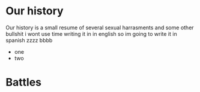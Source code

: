 <!-- TITLE: BCROW -->
<!-- SUBTITLE: The Home of the Crows -->

# Our history
Our history is a small resume of several sexual harrasments and some other bullshit i wont use time writing it in in english so im going to write it in spanish
zzzz
bbbb

* one
* two
# Battles


